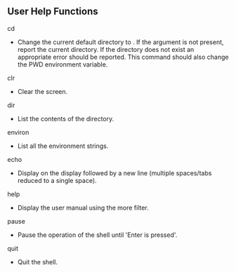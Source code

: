 User Help Functions
--------------------------

cd <directory>
- Change the current default directory to <directory>. If the <directory> argument is not present, report the current directory. If the directory does not exist an appropriate error should be reported. This command should also change the PWD environment variable.

clr
- Clear the screen.

dir <directory>
- List the contents of the directory.

environ
- List all the environment strings.

echo <comment>
- Display <comment> on the display followed by a new line (multiple spaces/tabs reduced to a single space).

help
- Display the user manual using the more filter.

pause     
- Pause the operation of the shell until 'Enter is pressed'.

quit      
- Quit the shell.
